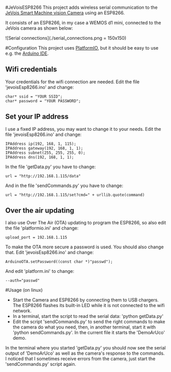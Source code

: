 #JeVoisESP8266
This project adds wireless serial communication to the [JeVois Smart Machine vision Camera](http://jevois.org/) using an ESP8266.

It consists of an ESP8266, in my case a WEMOS d1 mini, connected to the JeVois camera as shown below:

![Serial connections](./serial_connections.png = 150x150)

#Configuration
This project uses [PlatformIO](https://platformio.org/), but it should be easy to use e.g. the [Arduino IDE](https://www.arduino.cc/en/Main/Software).

## Wifi credentials
Your credentials for the wifi connection are needed. Edit the file 'jevoisEsp8266.ino' and change:
```
char* ssid = "YOUR SSID";
char* password = "YOUR PASSWORD";
```

## Set your IP address
I use a fixed IP address, you may want to change it to your needs. Edit the file 'jevoisEsp8266.ino' and change:
```
IPAddress ip(192, 168, 1, 115);
IPAddress gateway(192, 168, 1, 1);
IPAddress subnet(255, 255, 255, 0);
IPAddress dns(192, 168, 1, 1);
```
In the file 'getData.py' you have to change:
```
url = "http://192.168.1.115/data"
```
And in the file 'sendCommands.py' you have to change:
```
url = "http://192.168.1.115/set?cmd=" + urllib.quote(command)
```

## Over the air updating
I also use Over The Air (OTA) updating to program the ESP8266, so also edit the file 'platformio.ini' and change:
```
upload_port = 192.168.1.115
```
To make the OTA more secure a password is used. You should also change that. Edit 'jevoisEsp8266.ino' and change:
```  
ArduinoOTA.setPassword((const char *)"passwd");
```
And edit 'platform.ini' to change:
```  
--auth="passwd"
```

#Usage (on linux)
- Start the Camera and ESP8266 by connecting them to USB chargers. The ESP8266 flashes its built-in LED while it is not connected to the wifi network.
- In a terminal, start the script to read the serial data: 'python getData.py'
- Edit the script 'sendCommands.py' to send the right commands to make the camera do what you need, then, in another terminal, start it with 'python sendCommands.py'. In the current file it starts the 'DemoArUco' demo.

In the terminal where you started 'getData.py' you should now see the serial output of 'DemoArUco' as well as the camera's response to the commands. I noticed that I sometimes receive errors from the camera, just start the 'sendCommands.py' script again.
